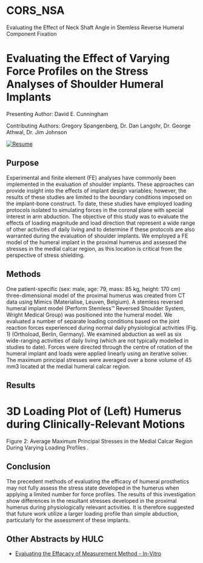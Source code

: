 # CORS_NSA
Evaluating the Effect of Neck Shaft Angle in Stemless Reverse Humeral Component Fixation 

# Evaluating the Effect of Varying Force Profiles on the Stress Analyses of Shoulder Humeral Implants 

Presenting Author: David E. Cunningham 

Contributing Authors: Gregory Spangenberg, Dr. Dan Langohr, Dr. George Athwal, Dr. Jim Johnson

[![Resume](https://github.com/dguo/make-a-readme/workflows/CI/badge.svg)](https://dcunni9.github.io/)

## Purpose

Experimental and finite element (FE) analyses have commonly been implemented in the evaluation of shoulder implants. These approaches can provide insight into the effects of implant design variables; however, the results of these studies are limited to the boundary conditions imposed on the implant-bone construct. To date, these studies have employed loading protocols isolated to simulating forces in the coronal plane with special interest in arm abduction. The objective of this study was to evaluate the effects of loading magnitude and load direction that represent a wide range of other activities of daily living and to determine if these protocols are also warranted during the evaluation of shoulder implants. We employed a FE model of the humeral implant in the proximal humerus and assessed the stresses in the medial calcar region, as this location is critical from the perspective of stress shielding.

## Methods
One patient-specific (sex: male, age: 79, mass: 85 kg, height: 170 cm) three-dimensional model of the proximal humerus was created from CT data using Mimics (Materialise, Leuven, Belgium). A stemless reversed humeral implant model (Perform Stemless™ Reversed Shoulder System, Wright Medical Group) was positioned into the humeral model. We evaluated a number of separate loading conditions based on the joint reaction forces experienced during normal daily physiological activities (Fig. 1) (Orthoload, Berlin, Germany). We examined abduction as well as six wide-ranging activities of daily living (which are not typically modelled in studies to date). Forces were directed through the centre of rotation of the humeral implant and loads were applied linearly using an iterative solver. The maximum principal stresses were averaged over a bone volume of 45 mm3 located at the medial humeral calcar region. 


## Results
# 3D Loading Plot of (Left) Humerus during Clinically-Relevant Motions


Figure 2: Average Maximum Principal Stresses in the Medial Calcar Region During Varying Loading Profiles . 

## Conclusion
The precedent methods of evaluating the efficacy of humeral prosthetics may not fully assess the stress state developed in the humerus when applying a limited number for force profiles. The results of this investigation show differences in the resultant stresses developed in the proximal humerus during physiologically relevant activities. It is therefore suggested that future work utilize a larger loading profile than simple abduction, particularly for the assessment of these implants. 

## Other Abstracts by HULC

- [Evaluating the Effacacy of Measurement Method - In-Vitro](https://dcunni9.github.io/CORS_Micromotion2022/)
